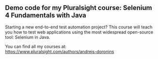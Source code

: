 ## Demo code for my Pluralsight course: Selenium 4 Fundamentals with Java

Starting a new end-to-end test automation project? This course will teach you how to test web applications using the most widespread open-source tool: Selenium in Java.

You can find all my courses at: https://www.pluralsight.com/authors/andrejs-doronins
